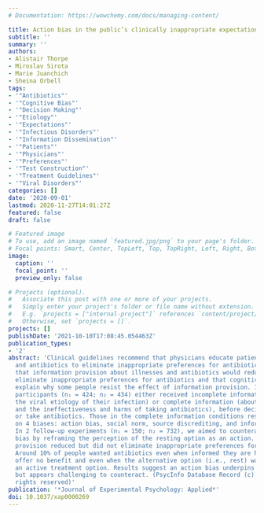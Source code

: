 ```yaml
---
# Documentation: https://wowchemy.com/docs/managing-content/

title: Action bias in the public’s clinically inappropriate expectations for antibiotics
subtitle: ''
summary: ''
authors:
- Alistair Thorpe
- Miroslav Sirota
- Marie Juanchich
- Sheina Orbell
tags:
- '"Antibiotics"'
- '"Cognitive Bias"'
- '"Decision Making"'
- '"Etiology"'
- '"Expectations"'
- '"Infectious Disorders"'
- '"Information Dissemination"'
- '"Patients"'
- '"Physicians"'
- '"Preferences"'
- '"Test Construction"'
- '"Treatment Guidelines"'
- '"Viral Disorders"'
categories: []
date: '2020-09-01'
lastmod: 2020-11-27T14:01:27Z
featured: false
draft: false

# Featured image
# To use, add an image named `featured.jpg/png` to your page's folder.
# Focal points: Smart, Center, TopLeft, Top, TopRight, Left, Right, BottomLeft, Bottom, BottomRight.
image:
  caption: ''
  focal_point: ''
  preview_only: false

# Projects (optional).
#   Associate this post with one or more of your projects.
#   Simply enter your project's folder or file name without extension.
#   E.g. `projects = ["internal-project"]` references `content/project/deep-learning/index.md`.
#   Otherwise, set `projects = []`.
projects: []
publishDate: '2021-10-10T17:08:45.054463Z'
publication_types:
- '2'
abstract: 'Clinical guidelines recommend that physicians educate patients about illnesses
  and antibiotics to eliminate inappropriate preferences for antibiotics. We expected
  that information provision about illnesses and antibiotics would reduce but not
  eliminate inappropriate preferences for antibiotics and that cognitive biases could
  explain why some people resist the effect of information provision. In 2 experiments,
  participants (n₁ = 424; n₂ = 434) either received incomplete information (about
  the viral etiology of their infection) or complete information (about viral etiology
  and the ineffectiveness and harms of taking antibiotics), before deciding to rest
  or take antibiotics. Those in the complete information conditions responded to items
  on 4 biases: action bias, social norm, source discrediting, and information neglect.
  In 2 follow-up experiments (n₁ = 150; n₂ = 732), we aimed to counteract the action
  bias by reframing the perception of the resting option as an action. Complete information
  provision reduced but did not eliminate inappropriate preferences for antibiotics.
  Around 10% of people wanted antibiotics even when informed they are harmful and
  offer no benefit and even when the alternative option (i.e., rest) was framed as
  an active treatment option. Results suggest an action bias underpins this preference
  but appears challenging to counteract. (PsycInfo Database Record (c) 2020 APA, all
  rights reserved)'
publication: '*Journal of Experimental Psychology: Applied*'
doi: 10.1037/xap0000269
---
```

